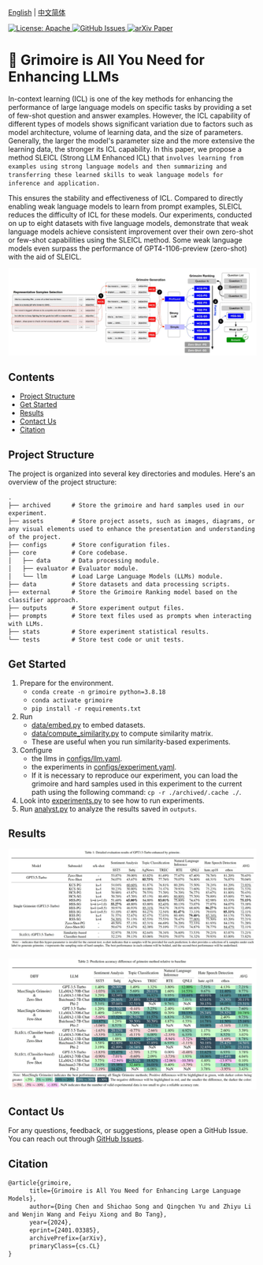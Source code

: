 [English](./README.md) | [中文简体](./README.zh_CN.md)

<a href="https://opensource.org/license/apache-2-0/">
    <img alt="License: Apache" src="https://img.shields.io/badge/License-Apache2.0-green.svg">
</a>
<a href="https://github.com/IAAR-Shanghai/Grimoire/issues">
    <img alt="GitHub Issues" src="https://img.shields.io/github/issues/IAAR-Shanghai/Grimoire/issues">
</a>
<a href="https://arxiv.org/abs/2401.03385">
    <img alt="arXiv Paper" src="https://img.shields.io/badge/Paper-arXiv-blue.svg">
</a>

# 📖 Grimoire is All You Need for Enhancing LLMs

In-context learning (ICL) is one of the key methods for enhancing the performance of large language models on specific tasks by providing a set of few-shot question and answer examples. However, the ICL capability of different types of models shows significant variation due to factors such as model architecture, volume of learning data, and the size of parameters. Generally, the larger the model's parameter size and the more extensive the learning data, the stronger its ICL capability. In this paper, we propose a method SLEICL (Strong LLM Enhanced ICL) that `involves learning from examples using strong language models and then summarizing and transferring these learned skills to weak language models for inference and application.` 

This ensures the stability and effectiveness of ICL. Compared to directly enabling weak language models to learn from prompt examples, SLEICL reduces the difficulty of ICL for these models. Our experiments, conducted on up to eight datasets with five language models, demonstrate that weak language models achieve consistent improvement over their own zero-shot or few-shot capabilities using the SLEICL method. Some weak language models even surpass the performance of GPT4-1106-preview (zero-shot) with the aid of SLEICL.

<p align="center"><img src="./assets/grim_framework.jpg" alt=""></p>

## Contents
- [Project Structure](#project-structure)
- [Get Started](#get-started)
- [Results](#results)
- [Contact Us](#contact-us)
- [Citation](#citation)


## Project Structure
The project is organized into several key directories and modules. Here's an overview of the project structure:
```
.
├── archived      # Store the grimoire and hard samples used in our experiment.
├── assets        # Store project assets, such as images, diagrams, or any visual elements used to enhance the presentation and understanding of the project.
├── configs       # Store configuration files.
├── core          # Core codebase.
│   ├── data      # Data processing module.
│   ├── evaluator # Evaluator module.
│   └── llm       # Load Large Language Models (LLMs) module.
├── data          # Store datasets and data processing scripts.
├── external      # Store the Grimoire Ranking model based on the classifier approach.
├── outputs       # Store experiment output files.
├── prompts       # Store text files used as prompts when interacting with LLMs.
├── stats         # Store experiment statistical results.
└── tests         # Store test code or unit tests.
```


## Get Started

1. Prepare for the environment.
   * `conda create -n grimoire python=3.8.18`
   * `conda activate grimoire`
   * `pip install -r requirements.txt`
2. Run
   * [data/embed.py](data/embed.py) to embed datasets.
   * [data/compute_similarity.py](data/compute_similarity.py) to compute similarity matrix.
   * These are useful when you run similarity-based experiments.
3. Configure
   * the llms in [configs/llm.yaml](configs/llm.yaml).
   * the experiments in [configs/experiment.yaml](configs/experiment.yaml).
   * If it is necessary to reproduce our experiment, you can load the grimoire and hard samples used in this experiment to the current path using the following command: `cp -r ./archived/.cache ./`.
4. Look into [experiments.py](experiments.py) to see how to run experiments.
5. Run [analyst.py](analyst.py) to analyze the results saved in `outputs`.

## Results
<p align="center"><img src="./assets/res_gpt-3.5-turbo.jpg" alt=""></p>
<p align="center"><img src="./assets/acc_diff_grim_to_baseline.jpg" alt=""></p>


## Contact Us

For any questions, feedback, or suggestions, please open a GitHub Issue. You can reach out through [GitHub Issues](https://github.com/IAAR-Shanghai/Grimoire/issues).


## Citation
```
@article{grimoire,
      title={Grimoire is All You Need for Enhancing Large Language Models}, 
      author={Ding Chen and Shichao Song and Qingchen Yu and Zhiyu Li and Wenjin Wang and Feiyu Xiong and Bo Tang},
      year={2024},
      eprint={2401.03385},
      archivePrefix={arXiv},
      primaryClass={cs.CL}
}
```
